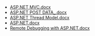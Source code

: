<!--
title: ASP.NET
date: 2016-11-19 20:07:46
tags:
- ASP.NET
- Web
- .NET
-->
* [ASP.NET MVC.docx](https://github.com/zhuzhigao/PersonalMaterials/raw/master/ASP.NET/ASP.NET%20MVC.docx)
* [ASP.NET POST DATA_.docx](https://github.com/zhuzhigao/PersonalMaterials/raw/master/ASP.NET/ASP.NET%20POST%20DATA_.docx)
* [ASP.NET Thread Model.docx](https://github.com/zhuzhigao/PersonalMaterials/raw/master/ASP.NET/ASP.NET%20Thread%20Model.docx)
* [ASP.NET.docx](https://github.com/zhuzhigao/PersonalMaterials/raw/master/ASP.NET/ASP.NET.docx)
* [Remote Debugging with ASP.NET.docx](https://github.com/zhuzhigao/PersonalMaterials/raw/master/ASP.NET/Remote%20Debugging%20with%20ASP.NET.docx)
<!-- more -->
